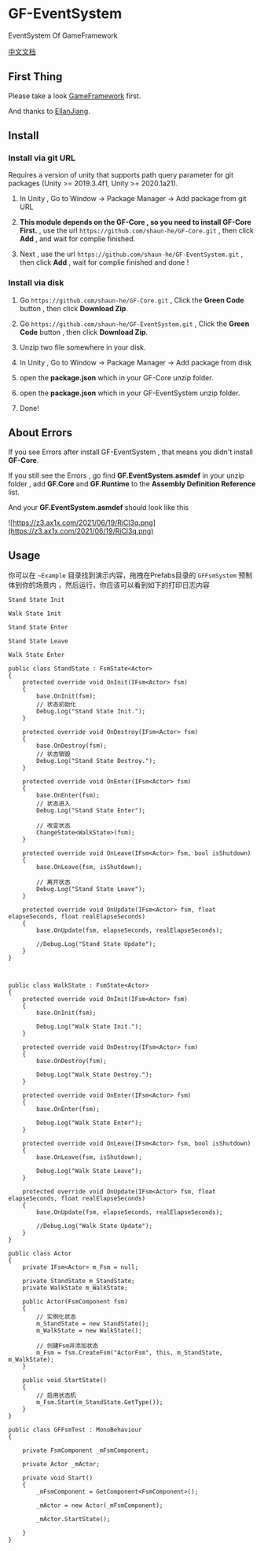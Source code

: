 # GF-EventSystem

EventSystem Of GameFramework

[中文文档](README-zhc.md)

## First Thing

Please take a look [GameFramework](https://github.com/EllanJiang/GameFramework) first.

And thanks to [EllanJiang](https://github.com/EllanJiang).

## Install

### Install via git URL

Requires a version of unity that supports path query parameter for git packages (Unity >= 2019.3.4f1, Unity >= 2020.1a21). 

1. In Unity , Go to Window -> Package Manager -> Add package from git URL

2. **This module depends on the GF-Core , so you need to install GF-Core First.** , use the url  `https://github.com/shaun-he/GF-Core.git` , then click **Add** , and wait for complie finished.

3. Next , use the url `https://github.com/shaun-he/GF-EventSystem.git` , then click **Add** ,  wait for complie finished and done !

### Install via disk

1. Go `https://github.com/shaun-he/GF-Core.git` ,  Click the **Green Code** button , then click **Download Zip**.

2. Go `https://github.com/shaun-he/GF-EventSystem.git` , Click the **Green Code** button , then click **Download Zip**.

3. Unzip two file somewhere in your disk.

4. In Unity , Go to Window -> Package Manager -> Add package from disk

5. open the **package.json** which in your GF-Core unzip folder.

6. open the **package.json** which in your GF-EventSystem unzip folder.

7. Done!

## About Errors

If you see Errors after install GF-EventSystem , that means you didn't install **GF-Core**.

If you still see the Errors , go find **GF.EventSystem.asmdef** in your unzip folder , add **GF.Core** and **GF.Runtime** to the **Assembly Definition Reference** list.

And your **GF.EventSystem.asmdef** should look like this

![https://z3.ax1x.com/2021/06/19/RiCl3q.png](https://z3.ax1x.com/2021/06/19/RiCl3q.png)

## Usage

你可以在 `~Example` 目录找到演示内容，拖拽在Prefabs目录的 `GFFsmSystem` 预制体到你的场景内 ，然后运行，你应该可以看到如下的打印日志内容

`Stand State Init`

`Walk State Init`

`Stand State Enter`

`Stand State Leave`

`Walk State Enter`



```
public class StandState : FsmState<Actor>
{
    protected override void OnInit(IFsm<Actor> fsm)
    {
        base.OnInit(fsm);
        // 状态初始化
        Debug.Log("Stand State Init.");
    }

    protected override void OnDestroy(IFsm<Actor> fsm)
    {
        base.OnDestroy(fsm);
        // 状态销毁
        Debug.Log("Stand State Destroy.");
    }

    protected override void OnEnter(IFsm<Actor> fsm)
    {
        base.OnEnter(fsm);
        // 状态进入
        Debug.Log("Stand State Enter");

        // 改变状态
        ChangeState<WalkState>(fsm);
    }

    protected override void OnLeave(IFsm<Actor> fsm, bool isShutdown)
    {
        base.OnLeave(fsm, isShutdown);

        // 离开状态
        Debug.Log("Stand State Leave");
    }

    protected override void OnUpdate(IFsm<Actor> fsm, float elapseSeconds, float realElapseSeconds)
    {
        base.OnUpdate(fsm, elapseSeconds, realElapseSeconds);

        //Debug.Log("Stand State Update");
    }
}



public class WalkState : FsmState<Actor>
{
    protected override void OnInit(IFsm<Actor> fsm)
    {
        base.OnInit(fsm);

        Debug.Log("Walk State Init.");
    }

    protected override void OnDestroy(IFsm<Actor> fsm)
    {
        base.OnDestroy(fsm);

        Debug.Log("Walk State Destroy.");
    }

    protected override void OnEnter(IFsm<Actor> fsm)
    {
        base.OnEnter(fsm);

        Debug.Log("Walk State Enter");
    }

    protected override void OnLeave(IFsm<Actor> fsm, bool isShutdown)
    {
        base.OnLeave(fsm, isShutdown);

        Debug.Log("Walk State Leave");
    }

    protected override void OnUpdate(IFsm<Actor> fsm, float elapseSeconds, float realElapseSeconds)
    {
        base.OnUpdate(fsm, elapseSeconds, realElapseSeconds);

        //Debug.Log("Walk State Update");
    }
}

public class Actor
{
    private IFsm<Actor> m_Fsm = null;

    private StandState m_StandState;
    private WalkState m_WalkState;

    public Actor(FsmComponent fsm)
    {
        // 实例化状态
        m_StandState = new StandState();
        m_WalkState = new WalkState();

        // 创建Fsm并添加状态
        m_Fsm = fsm.CreateFsm("ActorFsm", this, m_StandState, m_WalkState);
    }

    public void StartState()
    {
        // 启用状态机
        m_Fsm.Start(m_StandState.GetType());
    }
}

public class GFFsmTest : MonoBehaviour
{

    private FsmComponent _mFsmComponent;

    private Actor _mActor;

    private void Start()
    {
        _mFsmComponent = GetComponent<FsmComponent>();

        _mActor = new Actor(_mFsmComponent);

        _mActor.StartState();

    }
}
```
